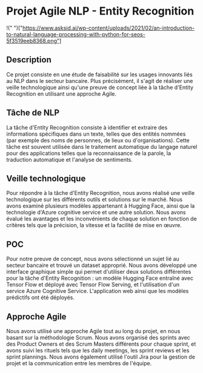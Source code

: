 # Projet Agile NLP - Entity Recognition
!(" ")["https://www.asksid.ai/wp-content/uploads/2021/02/an-introduction-to-natural-language-processing-with-python-for-seos-5f3519eeb8368.png"]
## Description
Ce projet consiste en une étude de faisabilité sur les usages innovants liés au NLP dans le secteur bancaire. Plus précisément, il s'agit de réaliser une veille technologique ainsi qu'une preuve de concept liée à la tâche d'Entity Recognition en utilisant une approche Agile.

## Tâche de NLP
La tâche d'Entity Recognition consiste à identifier et extraire des informations spécifiques dans un texte, telles que des entités nommées (par exemple des noms de personnes, de lieux ou d'organisations). Cette tâche est souvent utilisée dans le traitement automatique du langage naturel pour des applications telles que la reconnaissance de la parole, la traduction automatique et l'analyse de sentiments.

## Veille technologique
Pour répondre à la tâche d'Entity Recognition, nous avons réalisé une veille technologique sur les différents outils et solutions sur le marché. Nous avons examiné plusieurs modèles appartenant à Hugging Face, ainsi que la technologie d'Azure cognitive service et une autre solution. Nous avons évalué les avantages et les inconvénients de chaque solution en fonction de critères tels que la précision, la vitesse et la facilité de mise en œuvre.

## POC
Pour notre preuve de concept, nous avons sélectionné un sujet lié au secteur bancaire et trouvé un dataset approprié. Nous avons développé une interface graphique simple qui permet d'utiliser deux solutions différentes pour la tâche d'Entity Recognition : un modèle Hugging Face entraîné avec Tensor Flow et déployé avec Tensor Flow Serving, et l'utilisation d'un service Azure Cognitive Service. L'application web ainsi que les modèles prédictifs ont été déployés.

## Approche Agile
Nous avons utilisé une approche Agile tout au long du projet, en nous basant sur la méthodologie Scrum. Nous avons organisé des sprints avec des Product Owners et des Scrum Masters différents pour chaque sprint, et avons suivi les rituels tels que les daily meetings, les sprint reviews et les sprint plannings. Nous avons également utilisé l'outil Jira pour la gestion de projet et la communication entre les membres de l'équipe.
